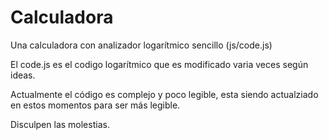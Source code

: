 # Calculadora

Una calculadora con analizador logarítmico sencillo (js/code.js)

El code.js es el codigo logarítmico que es modificado varia veces según ideas.

Actualmente el código es complejo y poco legible, esta siendo actualziado en estos momentos para ser más legible. 

Disculpen las molestias.
